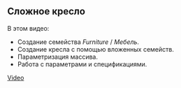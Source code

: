 ## Сложное кресло

В этом видео:

- Создание семейства _Furniture_ / _Мебель_.
- Создание кресла с помощью вложенных семейств.
- Параметризация массива.
- Работа с параметрами и спецификациями.

[Video](https://player.softculture.cc/embed/online/RFA/RFA_9.16.03_L4-2_Armchair)
